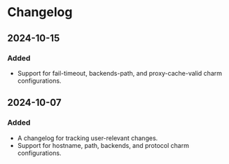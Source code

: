 # Changelog

## 2024-10-15

### Added

- Support for fail-timeout, backends-path, and proxy-cache-valid charm configurations.

## 2024-10-07

### Added

- A changelog for tracking user-relevant changes.
- Support for hostname, path, backends, and protocol charm configurations.

